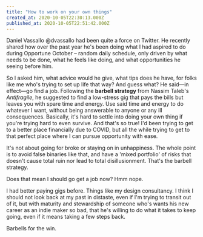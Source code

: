 ```yaml
---
title: "How to work on your own things"
created_at: 2020-10-05T22:30:13.000Z
published_at: 2020-10-05T22:51:42.000Z
---
```

Daniel Vassallo @dvassallo had been quite a force on Twitter. He recently shared how over the past year he's been doing what I had aspired to do during Opportune October – random daily schedule, only driven by what needs to be done, what he feels like doing, and what opportunities he seeing before him. 

So I asked him, what advice would he give, what tips does he have, for folks like me who's trying to set up life that way? And guess what? He said—in effect—go find a job. Following the **barbell strategy** from Nassim Taleb's _Antifragile_, he suggested to find a low-stress gig that pays the bills but leaves you with spare time and energy. Use said time and energy to do whatever I want, without being answerable to anyone or any ill consequences. Basically, it's hard to settle into doing your own thing if you're trying hard to even survive. And that's so true! I'd been trying to get to a better place financially due to COVID, but all the while trying to get to that perfect place where I can pursue opportunity with ease. 

It's not about going for broke or staying on in unhappiness. The whole point is to avoid false binaries like that, and have a 'mixed portfolio' of risks that doesn't cause total ruin nor lead to total disillusionment. That's the barbell strategy.

Does that mean I should go get a job now? Hmm nope.

I had better paying gigs before. Things like my design consultancy. I think I should not look back at my past in distaste, even if I'm trying to transit out of it, but with maturity and stewardship of someone who's wants his new career as an indie maker so bad, that he's willing to do what it takes to keep going, even if it means taking a few steps back. 

Barbells for the win.
